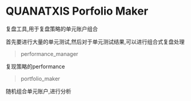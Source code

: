 # QUANATXIS Porfolio Maker

复盘工具,用于复盘策略的单元账户组合

首先要进行大量的单元测试,然后对于单元测试结果,可以进行组合式复盘处理

> performance_manager 

复现策略的performance

>portfolio_maker

随机组合单元账户,进行分析